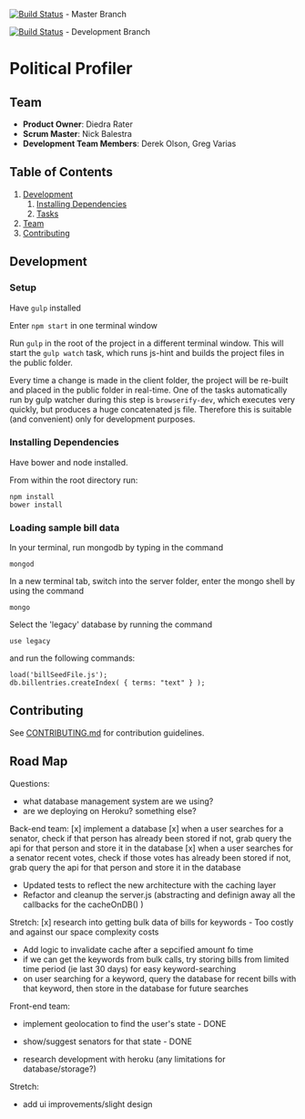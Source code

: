 [![Build Status](https://travis-ci.org/hrr7-Apollo/legacy.svg?branch=master)](https://travis-ci.org/hrr7-Apollo/legacy) - Master Branch

[![Build Status](https://travis-ci.org/hrr7-Apollo/legacy.svg?branch=development)](https://travis-ci.org/hrr7-Apollo/legacy) - Development Branch

# Political Profiler

## Team

  - __Product Owner__: Diedra Rater
  - __Scrum Master__: Nick Balestra
  - __Development Team Members__: Derek Olson, Greg Varias

## Table of Contents

1. [Development](#development)
    1. [Installing Dependencies](#installing-dependencies)
    1. [Tasks](#tasks)
1. [Team](#team)
1. [Contributing](#contributing)

## Development

### Setup
Have `gulp` installed

Enter `npm start` in one terminal window

Run `gulp` in the root of the project in a different terminal window. This will start the `gulp watch` task, which runs js-hint and builds the project files in the public folder.

Every time a change is made in the client folder, the project will be re-built and placed in the public folder in real-time. One of the tasks automatically run by gulp watcher during this step is `browserify-dev`, which executes very quickly, but produces a huge concatenated js file. Therefore this is suitable (and convenient) only for development purposes.

### Installing Dependencies

Have bower and node installed.

From within the root directory run:

```
npm install
bower install
```

### Loading sample bill data

In your terminal, run mongodb by typing in the command
```
mongod
```

In a new terminal tab, switch into the server folder, enter the mongo shell by using the command
```
mongo
```

Select the 'legacy' database by running the command
```
use legacy
```
and run the following commands:

```
load('billSeedFile.js');
db.billentries.createIndex( { terms: "text" } );
```

## Contributing

See [CONTRIBUTING.md](CONTRIBUTING.md) for contribution guidelines.



## Road Map

Questions:
- what database management system are we using?
- are we deploying on Heroku? something else?



Back-end team:
[x] implement a database
[x] when a user searches for a senator, check if that person has already been stored if not, grab query the api for that person and store it in the database
[x] when a user searches for a senator recent votes, check if those votes has already been stored if not, grab query the api for that person and store it in the database
- Updated tests to reflect the new architecture with the caching layer
- Refactor and cleanup the server.js (abstracting and definign away all the callbacks for the cacheOnDB() )


Stretch:
[x] research into getting bulk data of bills for keywords - Too costly and against our space complexity costs
- Add logic to invalidate cache after a sepcified amount fo time
- if we can get the keywords from bulk calls, try storing bills from limited time period (ie last 30 days) for easy keyword-searching
- on user searching for a keyword, query the database for recent bills with that keyword, then store in the database for future searches



Front-end team:
- implement geolocation to find the user's state - DONE
- show/suggest senators for that state - DONE

- research development with heroku (any limitations for database/storage?)


Stretch:
- add ui improvements/slight design
